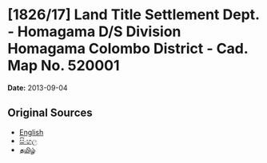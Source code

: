 # [1826/17] Land Title Settlement Dept. - Homagama D/S Division Homagama Colombo District - Cad. Map No. 520001

**Date:** 2013-09-04

## Original Sources

- [English](https://documents.gov.lk/view/extra-gazettes/2013/9/1826-17_E.pdf)
- [සිංහල](https://documents.gov.lk/view/extra-gazettes/2013/9/1826-17_S.pdf)
- [தமிழ்](https://documents.gov.lk/view/extra-gazettes/2013/9/1826-17_T.pdf)
